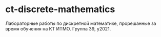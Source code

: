 # ct-discrete-mathematics

Лабораторные работы по дискретной математике, прорешанные за время обучения на КТ ИТМО. Группа 39, y2021.

